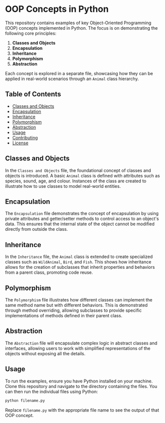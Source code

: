 # OOP Concepts in Python

This repository contains examples of key Object-Oriented Programming (OOP) concepts implemented in Python. The focus is on demonstrating the following core principles:

1. **Classes and Objects**
2. **Encapsulation**
3. **Inheritance**
4. **Polymorphism**
5. **Abstraction**

Each concept is explored in a separate file, showcasing how they can be applied in real-world scenarios through an `Animal` class hierarchy.

## Table of Contents

- [Classes and Objects](#classes-and-objects)
- [Encapsulation](#encapsulation)
- [Inheritance](#inheritance)
- [Polymorphism](#polymorphism)
- [Abstraction](#abstraction)
- [Usage](#usage)
- [Contributing](#contributing)
- [License](#license)

## Classes and Objects

In the `Classes and Objects` file, the foundational concept of classes and objects is introduced. A basic `Animal` class is defined with attributes such as species, sound, age, and colour. Instances of the class are created to illustrate how to use classes to model real-world entities.

## Encapsulation

The `Encapsulation` file demonstrates the concept of encapsulation by using private attributes and getter/setter methods to control access to an object's data. This ensures that the internal state of the object cannot be modified directly from outside the class.

## Inheritance

In the `Inheritance` file, the `Animal` class is extended to create specialized classes such as `WildAnimal`, `Bird`, and `Fish`. This shows how inheritance allows for the creation of subclasses that inherit properties and behaviors from a parent class, promoting code reuse.

## Polymorphism

The `Polymorphism` file illustrates how different classes can implement the same method name but with different behaviors. This is demonstrated through method overriding, allowing subclasses to provide specific implementations of methods defined in their parent class.

## Abstraction

The `Abstraction` file will encapsulate complex logic in abstract classes and interfaces, allowing users to work with simplified representations of the objects without exposing all the details.

## Usage

To run the examples, ensure you have Python installed on your machine. Clone this repository and navigate to the directory containing the files. You can then run the individual files using Python:

```bash
python filename.py
```

Replace `filename.py` with the appropriate file name to see the output of that OOP concept.
